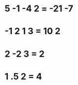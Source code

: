 #  5  -1    -4  2		=	 -21  -7
# -1   2     1  3 	= 	  10   2



#  2   -2     	3   =   2
#  1   .5    	2   =   4
